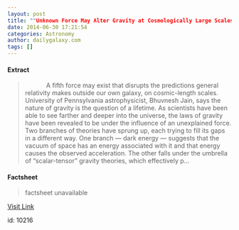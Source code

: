 ```yaml
---
layout: post
title: ""Unknown Force May Alter Gravity at Cosmologically Large Scales" (Today's Most Popular)"
date: 2014-06-30 17:21:54
categories: Astronomy
author: dailygalaxy.com
tags: []
---
```



#### Extract
>             A fifth force may exist that disrupts the predictions general relativity makes outside our own galaxy, on cosmic-length scales. University of Pennsylvania astrophysicist, Bhuvnesh Jain, says the nature of gravity is the question of a lifetime. As scientists have been able to see farther and deeper into the universe, the laws of gravity have been revealed to be under the influence of an unexplained force. Two branches of theories have sprung up, each trying to fill its gaps in a different way. One branch — dark energy — suggests that the vacuum of space has an energy associated with it and that energy causes the observed acceleration. The other falls under the umbrella of “scalar-tensor” gravity theories, which effectively p...

#### Factsheet
>factsheet unavailable

[Visit Link](http://feedproxy.google.com/~r/TheDailyGalaxyNewsFromPlanetEarthBeyond/~3/SleiH-P_Uck/an-unknown-force-may-alter-gravity-at-cosmologically-large-scales-todays-most-popular.html)

id:   10216


